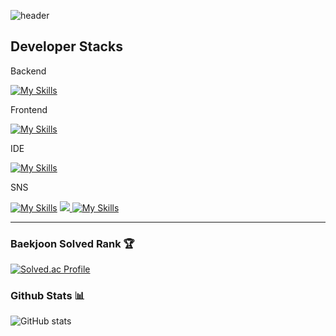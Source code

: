 ![header](https://capsule-render.vercel.app/api?type=transparent&color=000000&height=150&section=header&text=Welcome_in_yunho_island!&fontColor=8bb9e3&fontSize=40&animation=fadeIn&fontAlignY=55)


## Developer Stacks

Backend

[![My Skills](https://skills.thijs.gg/icons?i=java,ruby,py,c,cpp)](https://skills.thijs.gg)

Frontend

[![My Skills](https://skills.thijs.gg/icons?i=js,html,css)](https://skills.thijs.gg)

IDE

[![My Skills](https://skills.thijs.gg/icons?i=idea,eclipse,visualstudio,vscode)](https://skills.thijs.gg)

SNS

    
[![My Skills](https://skills.thijs.gg/icons?i=github,git)](https://skills.thijs.gg)
<a href="https://www.instagram.com/u._.no02/">
        <img src="https://skills.thijs.gg/icons?i=instagram"> 
    </a>
[![My Skills](https://skills.thijs.gg/icons?i=notion,obsidian)](https://skills.thijs.gg)

---
<div>
	
### Baekjoon Solved Rank 🏆
[![Solved.ac Profile](http://mazassumnida.wtf/api/v2/generate_badge?boj=cyunho62100)](https://solved.ac/cyunho62100)


### Github Stats 📊
![GitHub stats](https://github-readme-stats.vercel.app/api?username=yunhoch0i&show_icons=true&theme=radical)

